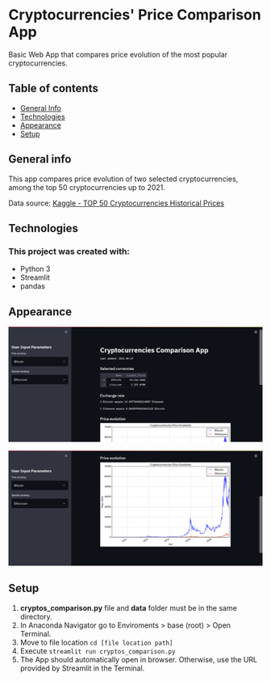 # Cryptocurrencies' Price Comparison App
Basic Web App that compares price evolution of the most popular cryptocurrencies.

## Table of contents
* [General Info](#general-info)
* [Technologies](#technologies)
* [Appearance](#appearance)
* [Setup](#setup)

## General info
This app compares price evolution of two selected cryptocurrencies, among the top 50 cryptocurrencies up to 2021. 

Data source: [Kaggle - TOP 50 Cryptocurrencies Historical Prices](https://www.kaggle.com/odins0n/top-50-cryptocurrency-historical-prices)

## Technologies
### This project was created with:
* Python 3
* Streamlit
* pandas

## Appearance
![exchange_rate](https://github.com/ivan-svetlich/data-analysis/blob/main/cryptos_comparison/images/exchange_rate.png)

![price_evolution](https://github.com/ivan-svetlich/data-analysis/blob/main/cryptos_comparison/images/price_evolution.png)

## Setup
1. **cryptos_comparison.py** file and **data** folder must be in the same directory.
2. In Anaconda Navigator go to Enviroments > base (root) > Open Terminal.
4. Move to file location ```cd [file location path]```
5. Execute ```streamlit run cryptos_comparison.py```
6. The App should automatically open in browser. Otherwise, use the URL provided by Streamlit in the Terminal.
